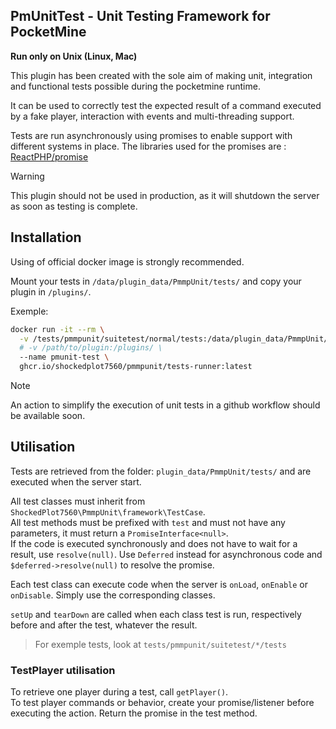 ## PmUnitTest - Unit Testing Framework for PocketMine

**Run only on Unix (Linux, Mac)**

This plugin has been created with the sole aim of making unit, integration and functional tests possible during the pocketmine runtime.

It can be used to correctly test the expected result of a command executed by a fake player, interaction with events and multi-threading support.

Tests are run asynchronously using promises to enable support with different systems in place. The libraries used for the promises are : [ReactPHP/promise](https://github.com/reactphp/promise)

> [!WARNING]
> This plugin should not be used in production, as it will shutdown the server as soon as testing is complete.

## Installation

Using of official docker image is strongly recommended.

Mount your tests in `/data/plugin_data/PmmpUnit/tests/` and copy your plugin in `/plugins/`.

Exemple:
```bash
docker run -it --rm \
  -v /tests/pmmpunit/suitetest/normal/tests:/data/plugin_data/PmmpUnit/tests/ \
  # -v /path/to/plugin:/plugins/ \
  --name pmunit-test \
  ghcr.io/shockedplot7560/pmmpunit/tests-runner:latest
```

> [!NOTE]
> An action to simplify the execution of unit tests in a github workflow should be available soon.

## Utilisation

Tests are retrieved from the folder: `plugin_data/PmmpUnit/tests/` and are executed when the server start.

All test classes must inherit from `ShockedPlot7560\PmmpUnit\framework\TestCase`.  
All test methods must be prefixed with `test` and must not have any parameters, it must return a `PromiseInterface<null>`.  
If the code is executed synchronously and does not have to wait for a result, use `resolve(null)`.
Use `Deferred` instead for asynchronous code and `$deferred->resolve(null)` to resolve the promise.

Each test class can execute code when the server is `onLoad`, `onEnable` or `onDisable`. Simply use the corresponding classes.

`setUp` and `tearDown` are called when each class test is run, respectively before and after the test, whatever the result.

> For exemple tests, look at `tests/pmmpunit/suitetest/*/tests`

### TestPlayer utilisation

To retrieve one player during a test, call ``getPlayer()``.   
To test player commands or behavior, create your promise/listener before executing the action. Return the promise in the test method.